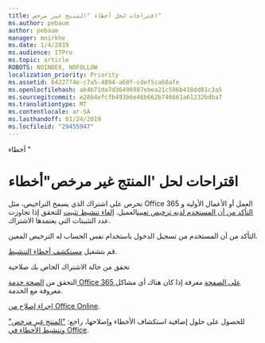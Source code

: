 ```yaml
---
title: اقتراحات لحل أخطاء "المنتج غير مرخص"
ms.author: pebaum
author: pebaum
manager: mnirkhe
ms.date: 1/4/2019
ms.audience: ITPro
ms.topic: article
ROBOTS: NOINDEX, NOFOLLOW
localization_priority: Priority
ms.assetid: 6422774e-c7a5-4894-a60f-cdef5ca60afe
ms.openlocfilehash: ab4b71da7d36496987ebea21c596b418dd81c3a5
ms.sourcegitcommit: e2864efcfb493b6e46b662b746661a61232bdba7
ms.translationtype: MT
ms.contentlocale: ar-SA
ms.lasthandoff: 01/24/2019
ms.locfileid: "29455947"
---
```

أخطاء "

# <a name="suggestions-for-solving-unlicensed-product-errors"></a>اقتراحات لحل 'المنتج غير مرخص"أخطاء

تحرص على اشتراك الذي يسمح التراخيص، مثل Office 365 العمل أو الأعمال الأولية و [التأكد من أن المستخدم لديه ترخيص تعيين](https://support.office.com/article/997596B5-4173-4627-B915-36ABAC6786DC)العميل. [إلغاء تنشيط تثبيت](https://support.office.com/article/9b497c85-d0a4-4735-80fa-d3565bc05bd1) للتحقق إذا تجاوزت عدد التثبيتات التي يعتمدها الاشتراك. 
  
التأكد من أن المستخدم من تسجيل الدخول باستخدام نفس الحساب له الترخيص المعين.
  
قم بتشغيل [مستكشف أخطاء التنشيط](https://aka.ms/SARA-OfficeActivation-Alchemy).
  
تحقق من حالة الاشتراك الخاص بك صلاحية
  
التحقق من [الصحة خدمة Office 365 على الصفحة](https://support.office.com/article/932AD3AD-533C-418A-B938-6E44E8BC33B0) معرفة إذا كان هناك أي مشاكل معروفة مع الخدمة. 
  
[إجراء إصلاح من Office Online](https://support.office.com/Article/7821d4b6-7c1d-4205-aa0e-a6b40c5bb88b).
  
للحصول على حلول إضافية استكشاف الأخطاء وإصلاحها، راجع: ["المنتج غير مرخص" وتنشيط الأخطاء في Office](https://support.office.com/Article/0d23d3c0-c19c-4b2f-9845-5344fedc4380).
  


